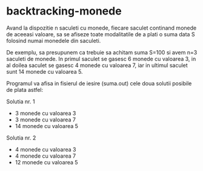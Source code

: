 # backtracking-monede
Avand la dispozitie n saculeti cu monede, fiecare saculet continand monede de aceeasi valoare, sa se afiseze toate modalitatile de a plati o suma data S folosind numai monedele din saculeti.

De exemplu, sa presupunem ca trebuie sa achitam suma S=100 si avem n=3 saculeti de monede. In primul saculet se gasesc 6 monede cu valoarea 3, in al doilea saculet se gasesc 4 monede cu valoarea 7, iar in ultimul saculet sunt 14 monede cu valoarea 5.

Programul va afisa in fisierul de iesire (suma.out) cele doua solutii posibile de plata astfel:

Solutia nr. 1
* 3 monede cu valoarea 3
* 3 monede cu valoarea 7
* 14 monede cu valoarea 5

Solutia nr. 2
* 4 monede cu valoarea 3
* 4 monede cu valoarea 7
* 12 monede cu valoarea 5
